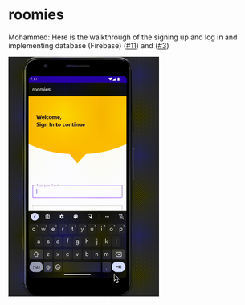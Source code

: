 # roomies

Mohammed: Here is the walkthrough of the signing up and log in and implementing database (Firebase) ([#11][i11]) and ([#3][i3])

<img src='https://github.com/codepath-crew/roomies/blob/login_logout_firebase/singup%26loginWalkthrough.gif' title='Video Walkthrough' width='300px' alt='Video Walkthrough' />


[i11]: https://github.com/codepath-crew/roomies/issues/11 

[i3]: https://github.com/codepath-crew/roomies/issues/3 
